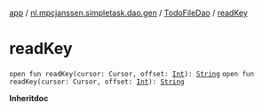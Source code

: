 [app](../../index.md) / [nl.mpcjanssen.simpletask.dao.gen](../index.md) / [TodoFileDao](index.md) / [readKey](.)

# readKey

`open fun readKey(cursor: Cursor, offset: `[`Int`](https://kotlinlang.org/api/latest/jvm/stdlib/kotlin/-int/index.html)`): `[`String`](https://kotlinlang.org/api/latest/jvm/stdlib/kotlin/-string/index.html)
`open fun readKey(cursor: Cursor, offset: `[`Int`](https://kotlinlang.org/api/latest/jvm/stdlib/kotlin/-int/index.html)`): `[`String`](https://kotlinlang.org/api/latest/jvm/stdlib/kotlin/-string/index.html)

**Inheritdoc**

